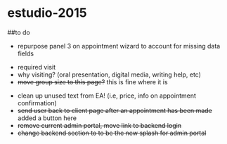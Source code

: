 # estudio-2015
##to do
+  repurpose panel 3 on appointment wizard to account for missing data fields
  * required visit
  * why visiting? (oral presentation, digital media, writing help, etc)
  * ~~move group size to this page?~~ this is fine where it is
+  clean up unused text from EA! (i.e, price, info on appointment confirmation)
+  ~~send user back to client page after an appointment has been made~~ added a button here
+  ~~remove current admin portal, move link to backend login~~
+  ~~change backend section to to be the new splash for admin portal~~
